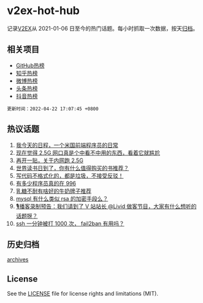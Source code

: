 # v2ex-hot-hub

 记录[V2EX](https://www.v2ex.com/)从 2021-01-06 日至今的热门话题。每小时抓取一次数据，按天[归档](archives)。
 
 ## 相关项目

- [GitHub热榜](https://github.com/snaildev/github-hot-hub)
- [知乎热榜](https://github.com/snaildev/zhihu-hot-hub)
- [微博热榜](https://github.com/snaildev/weibo-hot-hub)
- [头条热榜](https://github.com/snaildev/toutiao-hot-hub)
- [抖音热榜](https://github.com/snaildev/douyin-hot-hub)


 `更新时间：2022-04-22 17:07:45 +0800`

## 热议话题

1. [我今天的日程，一个米国前端程序员的日常](https://www.v2ex.com/t/848483)
1. [现在觉得 2.5G 网口真是个中看不中用的东西，看着它就尴尬](https://www.v2ex.com/t/848425)
1. [再开一贴，关于内网跑 2.5G](https://www.v2ex.com/t/848523)
1. [世界读书日到了，你有什么值得购买的书推荐？](https://www.v2ex.com/t/848500)
1. [写代码不格式化的，都是垃圾，不接受反驳！](https://www.v2ex.com/t/848431)
1. [有多少程序员真的在 996](https://www.v2ex.com/t/848561)
1. [乳糖不耐有啥好的牛奶牌子推荐](https://www.v2ex.com/t/848408)
1. [mysql 有什么类似 rsa 的加密手段么？](https://www.v2ex.com/t/848472)
1. [🎙播客录制预告：我们请到了 V 站站长 @Livid 做客节目，大家有什么想听的话题呀？](https://www.v2ex.com/t/848540)
1. [ssh 一分钟被打 1000 次， fail2ban 有用吗？](https://www.v2ex.com/t/848484)

## 历史归档

[archives](archives)

## License

See the [LICENSE](LICENSE) file for license rights and limitations (MIT).
